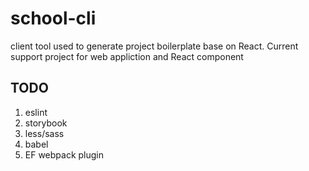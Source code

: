 
# school-cli

client tool used to generate project boilerplate base on React. Current support project for web appliction and React component

## TODO

1. eslint
2. storybook
3. less/sass
4. babel
5. EF webpack plugin
